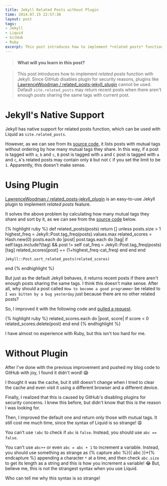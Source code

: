 ```yaml
---
title: Jekyll Related Posts without Plugin
time: 2014.07.15 22:57:38
layout: post
tags:
- Jekyll
- Liquid
- GitHub
- Ruby
excerpt: This post introduces how to implement *related posts* function with Jekyll. Since GitHub disables plugin for security reasons, plugins like <a href="https://github.com/LawrenceWoodman/related_posts-jekyll_plugin" targe="_blank">LawrenceWoodman / related_posts-jekyll_plugin</a> cannot be used. Default `site.related_posts` may return recent posts when there aren't enough posts sharing the same tags with current post.
---
```


> #### What will you learn in this post?

> This post introduces how to implement *related posts* function with Jekyll. Since GitHub disables plugin for security reasons, plugins like <a href="https://github.com/LawrenceWoodman/related_posts-jekyll_plugin" targe="_blank">LawrenceWoodman / related_posts-jekyll_plugin</a> cannot be used. Default `site.related_posts` may return recent posts when there aren't enough posts sharing the same tags with current post.

# Jekyll's Native Support

Jekyll has native support for related posts function, which can be used with Liquid as `site.related_posts`.

However, as we can see from its <a href="https://github.com/jekyll/jekyll/blob/df8458275de4dc3d0f9b92c5247ff20832d1cc8e/lib/jekyll/related_posts.rb" target="_blank">source code</a>, it lists posts with mutual tags without ordering by how many mutual tags they share. In this way, if `A` post is tagged with `a`, `b` and `c`, `B` post is tagged with `a` and `C` post is tagged with `a` and `c`, `A`'s related posts may contain only `B` but not `C` if you set the limit to be `1`. Apparently, this doesn't make sense.

# Using Plugin

<a href="https://github.com/LawrenceWoodman/related_posts-jekyll_plugin" targe="_blank">LawrenceWoodman / related_posts-jekyll_plugin</a> is an easy-to-use Jekyll plugin to implement *related posts* feature.

It solves the above problem by calculating how many mutual tags they share and sort by it, as we can see from the <a href="https://github.com/LawrenceWoodman/related_posts-jekyll_plugin/blob/master/_plugins/related_posts.rb" target="_blank">source code</a> below.

{% highlight ruby %}
def related_posts(posts)
    return [] unless posts.size > 1
    highest_freq = Jekyll::Post.tag_freq(posts).values.max
    related_scores = Hash.new(0)
    posts.each do |post|
        post.tags.each do |tag|
            if self.tags.include?(tag) && post != self
                cat_freq = Jekyll::Post.tag_freq(posts)[tag]
                related_scores[post] += (1+highest_freq-cat_freq)
            end
        end
    end

    Jekyll::Post.sort_related_posts(related_scores)
end
{% endhighlight %}

But just as the default Jekyll behaves, it returns recent posts if there aren't enough posts sharing the same tags. I think this doesn't make sense. After all, why should a post called `How to become a good programmer` be related to `I was bitten by a bug yesterday` just because there are no other related posts?

So, I improved it with the following code and <a href="https://github.com/Ovilia/related_posts-jekyll_plugin/commit/4562de1b048a5dbce5f533d343be30254427160e" target="_blank">pulled a request</a>.

{% highlight ruby %}
related_scores.each do |post, score|
    if score < 0
        related_scores.delete(post)
    end
end
{% endhighlight %}

I have almost no experience with Ruby, but this isn't too hard for me.

# Without Plugin

After I've done with the previous improvement and pushed my blog code to GitHub with joy, I found it didn't word! :scream:

I thought it was the cache, but it still doesn't change when I tried to clear the cache and even visit it using a different browser and a different device.

Finally, I realized that this is caused by GitHub's disabling plugins for security concerns. I knew this before, but didn't know that this is the reason I was looking for.

Then, I improved the default one and return only those with mutual tags. It still cost me much time, since the syntax of Liquid is so strange! :weary:

<script src="https://gist.github.com/Ovilia/ea95e762544d84f00281.js"></script>

You can't use `!abc` to check if `abc` is `false`. Instead, you should use `abc == false`.

You can't use `abc++` or even `abc = abc + 1` to increment a variable. Instead, you should use something as strange as {% capture abc %}{{ abc }}*{% endcapture %} appending a character `*` at a time, and then check `abc.size` to get its length as a string and this is how you increment a variable! :joy: But, believe me, this is not the strangest syntax when you use Liquid.

Who can tell me why this syntax is so strange!
